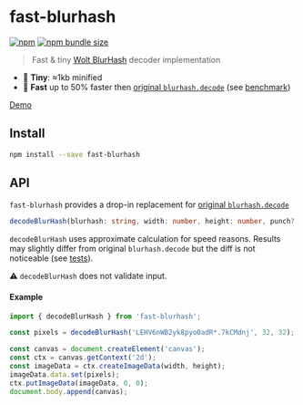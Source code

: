 # fast-blurhash

[![npm](https://img.shields.io/npm/v/fast-blurhash)](https://www.npmjs.com/package/fast-blurhash)
[![npm bundle size](https://img.shields.io/bundlephobia/minzip/fast-blurhash)](https://bundlephobia.com/result?p=fast-blurhash)

> Fast & tiny [Wolt BlurHash](https://github.com/woltapp/blurhash) decoder implementation

-   🤏 **Tiny**: ≈1kb minified
-   🚀 **Fast** up to 50% faster then [original `blurhash.decode`](https://github.com/woltapp/blurhash/tree/master/TypeScript#decodeblurhash-string-width-number-height-number-punch-number--uint8clampedarray) (see [benchmark](./benchmark.js))

[Demo](https://mad-gooze.github.io/fast-blurhash/)

## Install

```sh
npm install --save fast-blurhash
```

## API

`fast-blurhash` provides a drop-in replacement for [original `blurhash.decode`](https://github.com/woltapp/blurhash/tree/master/TypeScript#decodeblurhash-string-width-number-height-number-punch-number--uint8clampedarray)

```typescript
decodeBlurHash(blurhash: string, width: number, height: number, punch?: number) => Uint8ClampedArray`
```

`decodeBlurHash` uses approximate calculation for speed reasons. Results may slightly differ from original `blurhash.decode` but the diff is not noticeable (see [tests](./index.test.js)).

⚠️ `decodeBlurHash` does not validate input.

#### Example

```js
import { decodeBlurHash } from 'fast-blurhash';

const pixels = decodeBlurHash('LEHV6nWB2yk8pyo0adR*.7kCMdnj', 32, 32);

const canvas = document.createElement('canvas');
const ctx = canvas.getContext('2d');
const imageData = ctx.createImageData(width, height);
imageData.data.set(pixels);
ctx.putImageData(imageData, 0, 0);
document.body.append(canvas);
```
